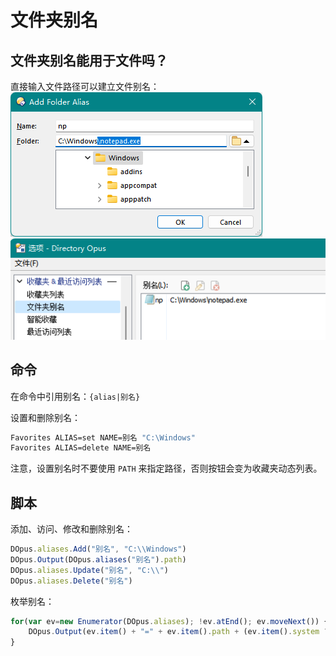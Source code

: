 # 文件夹别名
## 文件夹别名能用于文件吗？
直接输入文件路径可以建立文件别名：  
![](images/文件夹别名-文件.png)  
![](images/文件夹别名-文件2.png)

## 命令
在命令中引用别名：`{alias|别名}`

设置和删除别名：
```cmd
Favorites ALIAS=set NAME=别名 "C:\Windows"
Favorites ALIAS=delete NAME=别名
```
注意，设置别名时不要使用 `PATH` 来指定路径，否则按钮会变为收藏夹动态列表。

## 脚本
添加、访问、修改和删除别名：
```js
DOpus.aliases.Add("别名", "C:\\Windows")
DOpus.Output(DOpus.aliases("别名").path)
DOpus.aliases.Update("别名", "C:\\")
DOpus.aliases.Delete("别名")
```

枚举别名：
```js
for(var ev=new Enumerator(DOpus.aliases); !ev.atEnd(); ev.moveNext()) {
	DOpus.Output(ev.item() + "=" + ev.item().path + (ev.item().system ? " (built-in)" : ""));
}
```